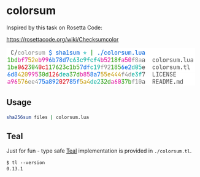 # colorsum

Inspired by this task on Rosetta Code:

https://rosettacode.org/wiki/Checksumcolor

![screenshot showing usage of colorsum](screen.png)

## Usage

```sh
sha256sum files | colorsum.lua
```

## Teal

Just for fun - type safe [Teal][Teal] implementation is provided in
`./colorsum.tl`.

```
$ tl --version
0.13.1
```

[Teal]: https://github.com/teal-language/tl
